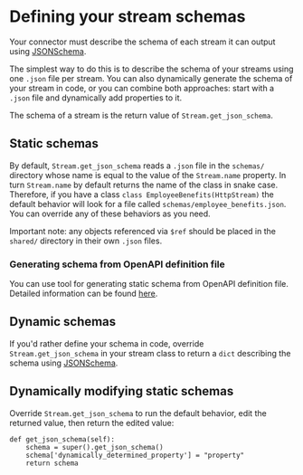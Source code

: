 # Defining your stream schemas
Your connector must describe the schema of each stream it can output using [JSONSchema](https://json-schema.org). 

The simplest way to do this is to describe the schema of your streams using one `.json` file per stream. You can also dynamically generate the schema of your stream in code, or you can combine both approaches: start with a `.json` file and dynamically add properties to it. 
 
The schema of a stream is the return value of `Stream.get_json_schema`.
 
## Static schemas
By default, `Stream.get_json_schema` reads a `.json` file in the `schemas/` directory whose name is equal to the value of the `Stream.name` property. In turn `Stream.name` by default returns the name of the class in snake case. Therefore, if you have a class `class EmployeeBenefits(HttpStream)` the default behavior will look for a file called `schemas/employee_benefits.json`. You can override any of these behaviors as you need.

Important note: any objects referenced via `$ref` should be placed in the `shared/` directory in their own `.json` files.
### Generating schema from OpenAPI definition file
You can use tool for generating static schema from OpenAPI definition file. Detailed information can be found [here](https://github.com/airbytehq/airbyte/tree/master/tools/openapi2jsonschema/).
 
## Dynamic schemas
If you'd rather define your schema in code, override `Stream.get_json_schema` in your stream class to return a `dict` describing the schema using [JSONSchema](https://json-schema.org).

## Dynamically modifying static schemas    
Override `Stream.get_json_schema` to run the default behavior, edit the returned value, then return the edited value: 
```
def get_json_schema(self):
    schema = super().get_json_schema()
    schema['dynamically_determined_property'] = "property"
    return schema
```

